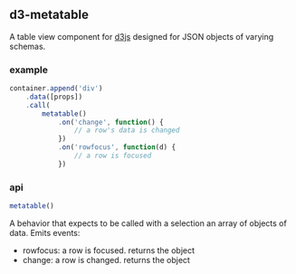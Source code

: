 ## d3-metatable

A table view component for [d3js](http://d3js.org/) designed for JSON
objects of varying schemas.

### example

```js
container.append('div')
    .data([props])
    .call(
        metatable()
            .on('change', function() {
                // a row's data is changed
            })
            .on('rowfocus', function(d) {
                // a row is focused
            })
```

### api

```js
metatable()
```

A behavior that expects to be called with a selection an array of objects
of data. Emits events:

* rowfocus: a row is focused. returns the object
* change: a row is changed. returns the object
